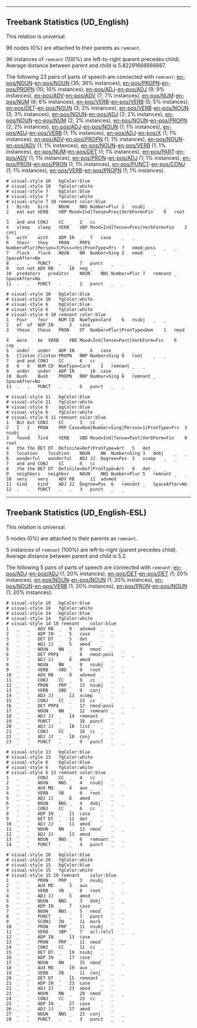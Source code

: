 

--------------------------------------------------------------------------------

## Treebank Statistics (UD_English)

This relation is universal.

96 nodes (0%) are attached to their parents as `remnant`.

96 instances of `remnant` (100%) are left-to-right (parent precedes child).
Average distance between parent and child is 5.82291666666667.

The following 23 pairs of parts of speech are connected with `remnant`: [en-pos/NOUN]()-[en-pos/NOUN]() (35; 36% instances), [en-pos/PROPN]()-[en-pos/PROPN]() (10; 10% instances), [en-pos/ADJ]()-[en-pos/ADJ]() (9; 9% instances), [en-pos/ADV]()-[en-pos/ADV]() (7; 7% instances), [en-pos/NUM]()-[en-pos/NUM]() (6; 6% instances), [en-pos/VERB]()-[en-pos/VERB]() (5; 5% instances), [en-pos/DET]()-[en-pos/NOUN]() (3; 3% instances), [en-pos/VERB]()-[en-pos/NOUN]() (3; 3% instances), [en-pos/NOUN]()-[en-pos/ADJ]() (2; 2% instances), [en-pos/NOUN]()-[en-pos/NUM]() (2; 2% instances), [en-pos/NOUN]()-[en-pos/PROPN]() (2; 2% instances), [en-pos/ADJ]()-[en-pos/NOUN]() (1; 1% instances), [en-pos/ADJ]()-[en-pos/VERB]() (1; 1% instances), [en-pos/ADJ]()-[en-pos/X]() (1; 1% instances), [en-pos/ADV]()-[en-pos/PROPN]() (1; 1% instances), [en-pos/NOUN]()-[en-pos/ADV]() (1; 1% instances), [en-pos/NOUN]()-[en-pos/VERB]() (1; 1% instances), [en-pos/NUM]()-[en-pos/DET]() (1; 1% instances), [en-pos/PART]()-[en-pos/ADV]() (1; 1% instances), [en-pos/PRON]()-[en-pos/ADJ]() (1; 1% instances), [en-pos/PRON]()-[en-pos/PRON]() (1; 1% instances), [en-pos/PUNCT]()-[en-pos/CONJ]() (1; 1% instances), [en-pos/VERB]()-[en-pos/PROPN]() (1; 1% instances).


~~~ conllu
# visual-style 10	bgColor:blue
# visual-style 10	fgColor:white
# visual-style 7	bgColor:blue
# visual-style 7	fgColor:white
# visual-style 7 10 remnant	color:blue
1	Birds	bird	NOUN	NNS	Number=Plur	2	nsubj	_	_
2	eat	eat	VERB	VBP	Mood=Ind|Tense=Pres|VerbForm=Fin	0	root	_	_
3	and	and	CONJ	CC	_	2	cc	_	_
4	sleep	sleep	VERB	VBP	Mood=Ind|Tense=Pres|VerbForm=Fin	2	conj	_	_
5	with	with	ADP	IN	_	7	case	_	_
6	their	they	PRON	PRP$	Number=Plur|Person=3|Poss=Yes|PronType=Prs	7	nmod:poss	_	_
7	flock	flock	NOUN	NN	Number=Sing	2	nmod	_	SpaceAfter=No
8	,	,	PUNCT	,	_	7	punct	_	_
9	not	not	ADV	RB	_	10	neg	_	_
10	predators	predator	NOUN	NNS	Number=Plur	7	remnant	_	SpaceAfter=No
11	.	.	PUNCT	.	_	2	punct	_	_

~~~


~~~ conllu
# visual-style 10	bgColor:blue
# visual-style 10	fgColor:white
# visual-style 6	bgColor:blue
# visual-style 6	fgColor:white
# visual-style 6 10 remnant	color:blue
1	Four	four	NUM	CD	NumType=Card	6	nsubj	_	_
2	of	of	ADP	IN	_	3	case	_	_
3	these	these	PRON	DT	Number=Plur|PronType=Dem	1	nmod	_	_
4	were	be	VERB	VBD	Mood=Ind|Tense=Past|VerbForm=Fin	6	cop	_	_
5	under	under	ADP	IN	_	6	case	_	_
6	Clinton	Clinton	PROPN	NNP	Number=Sing	0	root	_	_
7	and	and	CONJ	CC	_	6	cc	_	_
8	6	6	NUM	CD	NumType=Card	1	remnant	_	_
9	under	under	ADP	IN	_	10	case	_	_
10	Bush	Bush	PROPN	NNP	Number=Sing	6	remnant	_	SpaceAfter=No
11	.	.	PUNCT	.	_	6	punct	_	_

~~~


~~~ conllu
# visual-style 11	bgColor:blue
# visual-style 11	fgColor:white
# visual-style 6	bgColor:blue
# visual-style 6	fgColor:white
# visual-style 6 11 remnant	color:blue
1	But	but	CONJ	CC	_	3	cc	_	_
2	I	I	PRON	PRP	Case=Nom|Number=Sing|Person=1|PronType=Prs	3	nsubj	_	_
3	found	find	VERB	VBD	Mood=Ind|Tense=Past|VerbForm=Fin	0	root	_	_
4	the	the	DET	DT	Definite=Def|PronType=Art	5	det	_	_
5	location	location	NOUN	NN	Number=Sing	3	dobj	_	_
6	wonderful	wonderful	ADJ	JJ	Degree=Pos	3	xcomp	_	_
7	and	and	CONJ	CC	_	6	cc	_	_
8	the	the	DET	DT	Definite=Def|PronType=Art	9	det	_	_
9	neighbors	neighbor	NOUN	NNS	Number=Plur	5	remnant	_	_
10	very	very	ADV	RB	_	11	advmod	_	_
11	kind	kind	ADJ	JJ	Degree=Pos	6	remnant	_	SpaceAfter=No
12	.	.	PUNCT	.	_	3	punct	_	_

~~~




--------------------------------------------------------------------------------

## Treebank Statistics (UD_English-ESL)

This relation is universal.

5 nodes (0%) are attached to their parents as `remnant`.

5 instances of `remnant` (100%) are left-to-right (parent precedes child).
Average distance between parent and child is 5.2.

The following 5 pairs of parts of speech are connected with `remnant`: [en-pos/ADJ]()-[en-pos/ADJ]() (1; 20% instances), [en-pos/DET]()-[en-pos/DET]() (1; 20% instances), [en-pos/NOUN]()-[en-pos/NOUN]() (1; 20% instances), [en-pos/NOUN]()-[en-pos/VERB]() (1; 20% instances), [en-pos/PRON]()-[en-pos/NOUN]() (1; 20% instances).


~~~ conllu
# visual-style 18	bgColor:blue
# visual-style 18	fgColor:white
# visual-style 14	bgColor:blue
# visual-style 14	fgColor:white
# visual-style 14 18 remnant	color:blue
1	_	_	ADV	RB	_	9	advmod	_	_
2	_	_	ADP	IN	_	5	case	_	_
3	_	_	DET	DT	_	5	det	_	_
4	_	_	ADJ	JJ	_	5	amod	_	_
5	_	_	NOUN	NN	_	9	nmod	_	_
6	_	_	DET	PRP$	_	8	nmod:poss	_	_
7	_	_	ADJ	JJ	_	8	amod	_	_
8	_	_	NOUN	NN	_	9	nsubj	_	_
9	_	_	VERB	VBD	_	0	root	_	_
10	_	_	ADV	RB	_	9	advmod	_	_
11	_	_	CONJ	CC	_	9	cc	_	_
12	_	_	PRON	PRP	_	13	nsubj	_	_
13	_	_	VERB	VBD	_	9	conj	_	_
14	_	_	ADJ	JJ	_	13	xcomp	_	_
15	_	_	CONJ	CC	_	13	cc	_	_
16	_	_	DET	PRP$	_	17	nmod:poss	_	_
17	_	_	NOUN	NN	_	12	remnant	_	_
18	_	_	ADJ	JJ	_	14	remnant	_	_
19	_	_	PUNCT	,	_	18	punct	_	_
20	_	_	ADJ	JJ	_	18	list	_	_
21	_	_	CONJ	CC	_	18	cc	_	_
22	_	_	ADJ	JJ	_	18	conj	_	_
23	_	_	PUNCT	.	_	9	punct	_	_

~~~


~~~ conllu
# visual-style 13	bgColor:blue
# visual-style 13	fgColor:white
# visual-style 6	bgColor:blue
# visual-style 6	fgColor:white
# visual-style 6 13 remnant	color:blue
1	_	_	CONJ	CC	_	4	cc	_	_
2	_	_	NOUN	NNS	_	4	nsubj	_	_
3	_	_	AUX	MD	_	4	aux	_	_
4	_	_	VERB	VB	_	0	root	_	_
5	_	_	ADJ	JJ	_	6	amod	_	_
6	_	_	NOUN	NNS	_	4	dobj	_	_
7	_	_	CONJ	CC	_	6	cc	_	_
8	_	_	ADP	IN	_	11	case	_	_
9	_	_	DET	DT	_	11	det	_	_
10	_	_	ADJ	JJ	_	11	amod	_	_
11	_	_	NOUN	NN	_	13	nmod	_	_
12	_	_	ADJ	JJ	_	13	amod	_	_
13	_	_	NOUN	NNS	_	6	remnant	_	_
14	_	_	PUNCT	.	_	4	punct	_	_

~~~


~~~ conllu
# visual-style 20	bgColor:blue
# visual-style 20	fgColor:white
# visual-style 15	bgColor:blue
# visual-style 15	fgColor:white
# visual-style 15 20 remnant	color:blue
1	_	_	PRON	PRP	_	3	nsubj	_	_
2	_	_	AUX	MD	_	3	aux	_	_
3	_	_	VERB	VB	_	0	root	_	_
4	_	_	ADJ	JJ	_	5	amod	_	_
5	_	_	NOUN	NNS	_	3	dobj	_	_
6	_	_	ADP	IN	_	7	case	_	_
7	_	_	NOUN	NNS	_	5	nmod	_	_
8	_	_	PUNCT	,	_	7	punct	_	_
9	_	_	SCONJ	IN	_	11	mark	_	_
10	_	_	PRON	PRP	_	11	nsubj	_	_
11	_	_	VERB	VBP	_	7	acl:relcl	_	_
12	_	_	ADP	IN	_	13	case	_	_
13	_	_	PRON	PRP	_	11	nmod	_	_
14	_	_	CONJ	CC	_	11	cc	_	_
15	_	_	DET	DT	_	19	nsubj	_	_
16	_	_	ADP	IN	_	17	case	_	_
17	_	_	NOUN	NN	_	15	nmod	_	_
18	_	_	AUX	MD	_	19	aux	_	_
19	_	_	VERB	VB	_	11	conj	_	_
20	_	_	DET	DT	_	15	remnant	_	_
21	_	_	ADP	IN	_	23	case	_	_
22	_	_	ADJ	JJ	_	23	amod	_	_
23	_	_	NOUN	NN	_	20	nmod	_	_
24	_	_	CONJ	CC	_	23	cc	_	_
25	_	_	ADP	IN	_	27	case	_	_
26	_	_	ADJ	JJ	_	27	amod	_	_
27	_	_	NOUN	NNS	_	23	conj	_	_
28	_	_	PUNCT	.	_	3	punct	_	_

~~~


